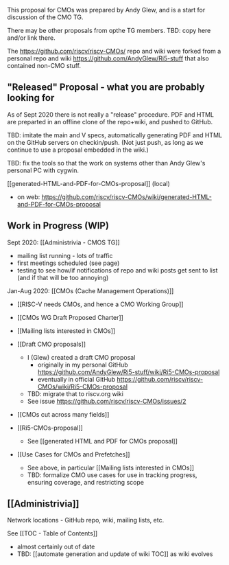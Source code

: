 This proposal for CMOs was prepared by Andy Glew,
and is a start for discussion of the CMO TG.

There may be other proposals from opthe TG members.
TBD: copy here and/or link  there.

The https://github.com/riscv/riscv-CMOs/ repo and wiki were forked from a personal repo and wiki https://github.com/AndyGlew/Ri5-stuff that also contained non-CMO stuff.


## "Released" Proposal - what you are probably looking for

As of Sept 2020 there is not really a "release" procedure.
PDF and HTML are preparted in an offline clone of the repo+wiki, and pushed to GitHub.

TBD: imitate the main and V specs, automatically generating PDF and HTML on the GitHub servers on checkin/push.
(Not just push, as long as we continue to use a proposal embedded in the wiki.)

TBD: fix the tools so that the work on systems other than Andy Glew's personal PC with cygwin.

[[generated-HTML-and-PDF-for-CMOs-proposal]] (local)
* on web: https://github.com/riscv/riscv-CMOs/wiki/generated-HTML-and-PDF-for-CMOs-proposal




## Work in Progress (WIP)

Sept 2020: [[Administrivia - CMOS TG]]
* mailing list running - lots of traffic
* first meetings scheduled (see page)
* testing to see how/if notifications of repo and wiki posts get sent to list (and if that will be too annoying)

Jan-Aug 2020: [[CMOs (Cache Management Operations)]]

* [[RISC-V needs CMOs, and hence a CMO Working Group]]
* [[CMOs WG Draft Proposed Charter]]
* [[Mailing lists interested in CMOs]]

* [[Draft CMO proposals]]
   * I (Glew) created a draft CMO proposal
      *  originally in my personal GitHub https://github.com/AndyGlew/Ri5-stuff/wiki/Ri5-CMOs-proposal
      *  eventually in official GitHub https://github.com/riscv/riscv-CMOs/wiki/Ri5-CMOs-proposal
   * TBD: migrate that to riscv.org wiki
   * See issue https://github.com/riscv/riscv-CMOs/issues/2
* [[CMOs cut across many fields]]

* [[Ri5-CMOs-proposal]]
    * See [[generated HTML and PDF for CMOs proposal]]

* [[Use Cases for CMOs and Prefetches]]
   * See above, in particular [[Mailing lists interested in CMOs]]
   * TBD: formalize CMO use cases  for use in tracking progress,  ensuring coverage, and restricting scope




## [[Administrivia]]

Network locations - GitHub repo, wiki, mailing lists, etc.

See [[TOC - Table of Contents]]
  * almost certainly out of date
  * TBD: [[automate generation and update of wiki TOC]] as wiki evolves
